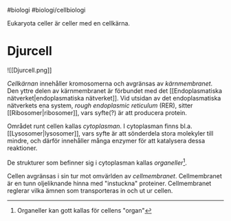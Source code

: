 #biologi #biologi/cellbiologi 

Eukaryota celler är celler med en cellkärna.

# Djurcell

![[Djurcell.png]]

*Cellkärnan* innehåller kromosomerna och avgränsas av *kärnmembranet*. Den yttre delen av kärnmembranet är förbundet med det [[Endoplasmatiska nätverket|endoplasmatiska nätverket]]. Vid utsidan av det endoplasmatiska nätverkets ena system, *rough endoplasmic reticulum* (RER), sitter [[Ribosomer|ribosomer]], vars syfte(?) är att producera protein.

Området runt cellen kallas *cytoplasman*. I cytoplasman finns bl.a. [[Lysosomer|lysosomer]], vars syfte är att sönderdela stora molekyler till mindre, och därför innehåller många enzymer för att katalysera dessa reaktioner.

De strukturer som befinner sig i cytoplasman kallas *organeller*[^2].

Cellen avgränsas i sin tur mot omvärlden av *cellmembranet*. Cellmembranet är en tunn oljeliknande hinna med "instuckna" proteiner. Cellmembranet reglerar vilka ämnen som transporteras in och ut ur cellen.

[^1]: Av grekiska eu’ ’gott’, ’väl’ och kaʹryon ’kärna’
[^2]: Organeller kan gott kallas för cellens "organ"